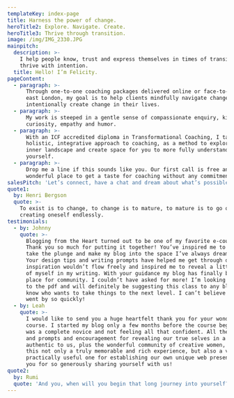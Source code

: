 ```yaml
---
templateKey: index-page
title: Harness the power of change.
heroTitle2: Explore. Navigate. Create.
heroTitle3: Thrive through transition.
image: /img/IMG_2330.JPG
mainpitch:
  description: >-
    I help people know, trust and express themselves in times of transition to
    thrive with intention.
  title: Hello! I’m Felicity.
pageContent:
  - paragraph: >-
      Through one-to-one coaching packages delivered online or face-to-face in
      east London, my goal is to help clients mindfully navigate change or
      intentionally create change in their lives.
  - paragraph: >-
      My work is steeped in a gentle sense of compassionate enquiry, kind
      curiosity, empathy and humor.
  - paragraph: >-
      With an ICF accredited diploma in Transformational Coaching, I take a
      holistic, integrative approach to coaching, as a method to explore your
      inner landscape and create space for you to more fully understand
      yourself.
  - paragraph: >-
      Drop me a line if this sounds like you. Our first call is free and a
      wonderful place to get a taste for coaching without any commitment.
salesPitch: 'Let’s connect, have a chat and dream about what’s possible.'
quote1:
  by: Henri Bergson
  quote: >-
    To exist is to change, to change is to mature, to mature is to go on
    creating oneself endlessly.
testimonials:
  - by: Johnny
    quote: >-
      Blogging from the Heart turned out to be one of my favorite e-courses.
      Thank you so much for putting it together! You’ve inspired me to finally
      take the plunge and make my blog into the space I’ve always dreamed of.
      Your design tips and writing prompts have helped me get through days where
      inspiration wouldn’t flow freely and inspired me to reveal a little more
      of myself in my writing. With your guidance my blog has finally become a
      place for community. I couldn’t have asked for more! I’m looking forward
      to the pdf and will definitely be suggesting this class to any blogger I
      know who wants to take things to the next level. I can’t believe it all
      went by so quickly!
  - by: Leah
    quote: >-
      I would like to send you a huge heartfelt thank you for your wonderful
      course. I started my blog only a few months before the course began so I
      was a complete novice and not feeling all that confident. All the ideas
      and prompts and encouragement for revealing our true selves in a voice
      authentic to us, plus the wonderful community of creative women, have made
      this not only a truly memorable and rich experience, but also a very
      practically useful one for establishing our own unique web presence. Thank
      you for so generously sharing yourself with us!
quote2:
  by: Rumi
  quote: 'And you, when will you begin that long journey into yourself?'
---
```



